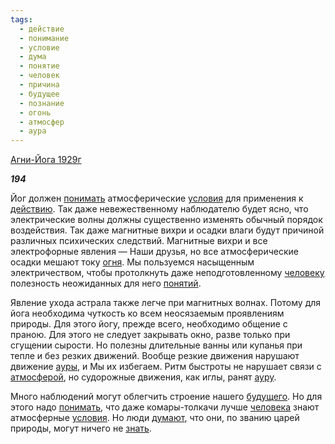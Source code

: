 ```yaml
---
tags:
  - действие
  - понимание
  - условие
  - дума
  - понятие
  - человек
  - причина
  - будущее
  - познание
  - огонь
  - атмосфер
  - аура
---
```

[Агни-Йога 1929г](https://127.0.0.1:4002/agni/1929)

___194___

Йог должен [понимать](../../../tags/#понимание) атмосферические [условия](../../../tags/#условие) для применения к [действию](../../../tags/#действие). Так даже невежественному наблюдателю будет ясно, что электрические волны должны существенно изменять обычный порядок воздействия. Так даже магнитные вихри и осадки влаги будут причиной различных психических следствий. Магнитные вихри и все электрофорные явления — Наши друзья, но все атмосферические осадки мешают току [огня](../../../tags/#огонь). Мы пользуемся насыщенным электричеством, чтобы протолкнуть даже неподготовленному [человеку](../../../tags/#человек) полезность неожиданных для него [понятий](../../../tags/#понятие).   

Явление ухода астрала также легче при магнитных волнах. Потому для йога необходима чуткость ко всем неосязаемым проявлениям природы. Для этого йогу, прежде всего, необходимо общение с праною. Для этого не следует закрывать окно, разве только при сгущении сырости. Но полезны длительные ванны или купанья при тепле и без резких движений. Вообще резкие движения нарушают движение [ауры](../../../tags/#аура), и Мы их избегаем. Ритм быстроты не нарушает связи с [атмосферой](../../../tags/#атмосфер), но судорожные движения, как иглы, ранят [ауру](../../../tags/#аура).   

Много наблюдений могут облегчить строение нашего [будущего](../../../tags/#будущее). Но для этого надо [понимать](../../../tags/#понимание), что даже комары-толкачи лучше [человека](../../../tags/#человек) знают атмосферные [условия](../../../tags/#условие). Но люди [думают](../../../tags/#дума), что они, по званию царей природы, могут ничего не [знать](../../../tags/#познание).